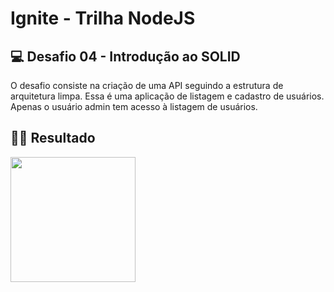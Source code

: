 # Ignite - Trilha NodeJS

## 💻 Desafio 04 - Introdução ao SOLID

O desafio consiste na criação de uma API seguindo a estrutura de arquitetura limpa. Essa é uma aplicação de listagem e cadastro de usuários. Apenas o usuário admin tem acesso à listagem de usuários.

## 👩‍💻 Resultado
<img src="https://user-images.githubusercontent.com/84260347/145808963-99c9ad33-d0c9-44f3-9172-bc9c00b0c897.png" widht="200" height="200">
